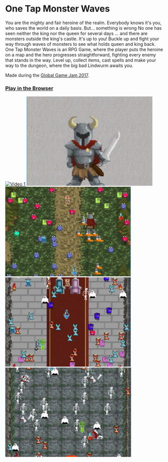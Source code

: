 # One Tap Monster Waves

You are the mighty and fair heroine of the realm. Everybody knows it's you, who saves the world on a daily basis. But... something is wrong No one has seen neither the king nor the queen for several days ... and there are monsters outside the king's castle. It's up to you! Buckle up and fight your way through waves of monsters to see what holds queen and king back. One Tap Monster Waves is an RPG Game, where the player puts the heroine on a map and the hero progresses straightforward, fighting every enemy that stands in the way. Level up, collect items, cast spells and make your way to the dungeon, where the big bad Lindwurm awaits you.

Made during the [Global Game Jam 2017](https://globalgamejam.org/).

### [Play in the Browser](http://www.itec.uni-klu.ac.at/~mlux/games/ggj17/)

[<img width="400" alt="Video 1" src="https://img.youtube.com/vi/IDCsRDe3X4I/hqdefault.jpg">](https://youtu.be/IDCsRDe3X4I)
<img width="400" alt="Screenshot 0" src="Images/0.png"/> <img width="400" alt="Screenshot 1" src="Images/1.png"/>
<img width="400" alt="Screenshot 2" src="Images/2.png"/> <img width="400" alt="Screenshot 3" src="Images/3.png"/>

